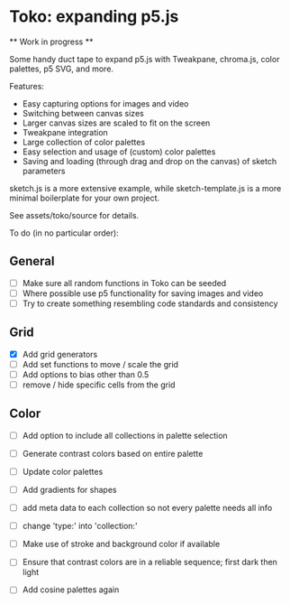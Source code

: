 # Toko: expanding p5.js

** Work in progress **

Some handy duct tape to expand p5.js with Tweakpane, chroma.js, color palettes, p5 SVG, and more.

Features:
- Easy capturing options for images and video
- Switching between canvas sizes
- Larger canvas sizes are scaled to fit on the screen
- Tweakpane integration
- Large collection of color palettes
- Easy selection and usage of (custom) color palettes
- Saving and loading (through drag and drop on the canvas) of sketch parameters

sketch.js is a more extensive example, while sketch-template.js is a more minimal boilerplate for your own project.

See assets/toko/source for details.

To do (in no particular order):

## General
- [ ] Make sure all random functions in Toko can be seeded
- [ ] Where possible use p5 functionality for saving images and video
- [ ] Try to create something resembling code standards and consistency

## Grid
- [x] Add grid generators
- [ ] Add set functions to move / scale the grid
- [ ] Add options to bias other than 0.5
- [ ] remove / hide specific cells from the grid

## Color
- [ ] Add option to include all collections in palette selection
- [ ] Generate contrast colors based on entire palette
- [ ] Update color palettes
- [ ] Add gradients for shapes
- [ ] add meta data to each collection so not every palette needs all info
- [ ] change 'type:' into 'collection:'
- [ ] Make use of stroke and background color if available
- [ ] Ensure that contrast colors are in a reliable sequence; first dark then light
- [ ] Add cosine palettes again


